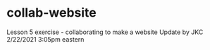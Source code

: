 # collab-website
Lesson 5 exercise - collaborating to make a website
Update by JKC 2/22/2021 3:05pm eastern
